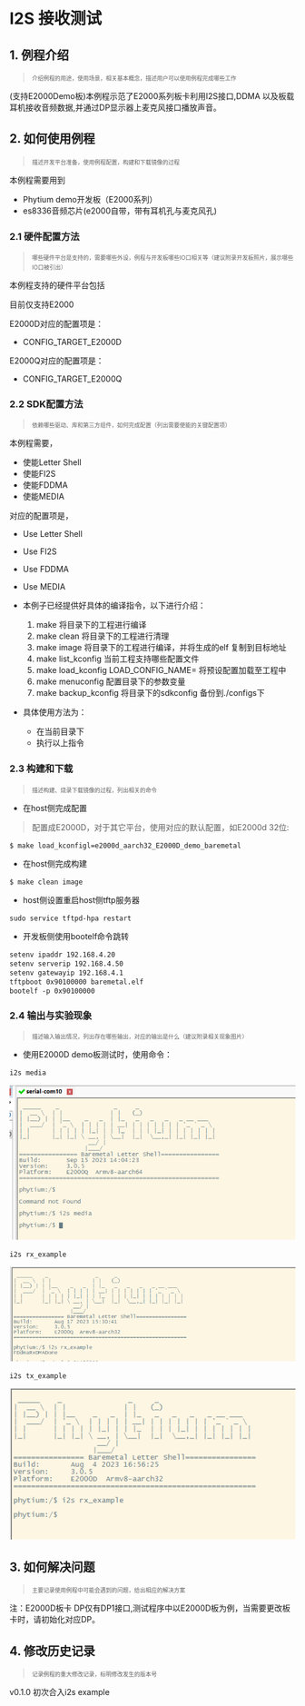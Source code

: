 # I2S 接收测试

## 1. 例程介绍

><font size="1">介绍例程的用途，使用场景，相关基本概念，描述用户可以使用例程完成哪些工作</font><br />

(支持E2000Demo板)本例程示范了E2000系列板卡利用I2S接口,DDMA 以及板载耳机接收音频数据,并通过DP显示器上麦克风接口播放声音。

## 2. 如何使用例程

><font size="1">描述开发平台准备，使用例程配置，构建和下载镜像的过程</font><br />

本例程需要用到
- Phytium demo开发板（E2000系列）
- es8336音频芯片(e2000自带，带有耳机孔与麦克风孔)

### 2.1 硬件配置方法

><font size="1">哪些硬件平台是支持的，需要哪些外设，例程与开发板哪些IO口相关等（建议附录开发板照片，展示哪些IO口被引出）</font><br />

本例程支持的硬件平台包括

目前仅支持E2000

E2000D对应的配置项是：

- CONFIG_TARGET_E2000D

E2000Q对应的配置项是：

- CONFIG_TARGET_E2000Q

### 2.2 SDK配置方法

><font size="1">依赖哪些驱动、库和第三方组件，如何完成配置（列出需要使能的关键配置项）</font><br />

本例程需要，

- 使能Letter Shell
- 使能FI2S
- 使能FDDMA
- 使能MEDIA


对应的配置项是，

- Use Letter Shell
- Use FI2S
- Use FDDMA
- Use MEDIA

- 本例子已经提供好具体的编译指令，以下进行介绍：
    1. make 将目录下的工程进行编译
    2. make clean  将目录下的工程进行清理
    3. make image   将目录下的工程进行编译，并将生成的elf 复制到目标地址
    4. make list_kconfig 当前工程支持哪些配置文件
    5. make load_kconfig LOAD_CONFIG_NAME=<kconfig configuration files>  将预设配置加载至工程中
    6. make menuconfig   配置目录下的参数变量
    7. make backup_kconfig 将目录下的sdkconfig 备份到./configs下

- 具体使用方法为：
    - 在当前目录下
    - 执行以上指令

### 2.3 构建和下载

><font size="1">描述构建、烧录下载镜像的过程，列出相关的命令</font><br />

- 在host侧完成配置
>配置成E2000D，对于其它平台，使用对应的默认配置，如E2000d 32位:
```
$ make load_kconfigl=e2000d_aarch32_E2000D_demo_baremetal
```

- 在host侧完成构建

```
$ make clean image
```

- host侧设置重启host侧tftp服务器
```
sudo service tftpd-hpa restart
```

- 开发板侧使用bootelf命令跳转
```
setenv ipaddr 192.168.4.20  
setenv serverip 192.168.4.50 
setenv gatewayip 192.168.4.1 
tftpboot 0x90100000 baremetal.elf
bootelf -p 0x90100000
```

### 2.4 输出与实验现象

><font size="1">描述输入输出情况，列出存在哪些输出，对应的输出是什么（建议附录相关现象图片）</font><br />

- 使用E2000D demo板测试时，使用命令：
```
i2s media
```
![cmd](fig/i2s_media.png)
```
i2s rx_example
```
![cmd ](fig/cmd_rx_example.png)

```
i2s tx_example
```
![cmd](fig/cmd_tx_example.png)

## 3. 如何解决问题

><font size="1">主要记录使用例程中可能会遇到的问题，给出相应的解决方案</font><br />

注：E2000D板卡 DP仅有DP1接口,测试程序中以E2000D板为例，当需要更改板卡时，请初始化对应DP。

## 4. 修改历史记录

><font size="1">记录例程的重大修改记录，标明修改发生的版本号 </font><br />

v0.1.0  初次合入i2s example